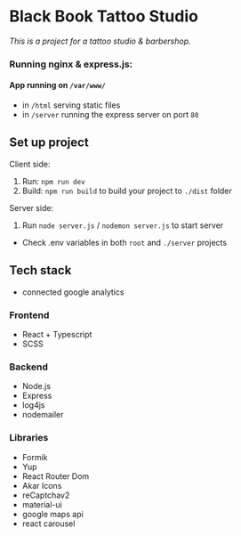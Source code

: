 # Black Book Tattoo Studio

_This is a project for a tattoo studio & barbershop._

### Running nginx & express.js:

#### App running on `/var/www/`

- in `/html` serving static files
- in `/server` running the express server on port `80`

## Set up project

Client side:

1. Run: `npm run dev`
2. Build: `npm run build` to build your project to `./dist` folder

Server side:

1. Run `node server.js` / `nodemon server.js` to start server

- Check .env variables in both `root` and `./server` projects

## Tech stack

- connected google analytics

### Frontend

- React + Typescript
- SCSS

### Backend

- Node.js
- Express
- log4js
- nodemailer

### Libraries

- Formik
- Yup
- React Router Dom
- Akar Icons
- reCaptchav2
- material-ui
- google maps api
- react carousel
